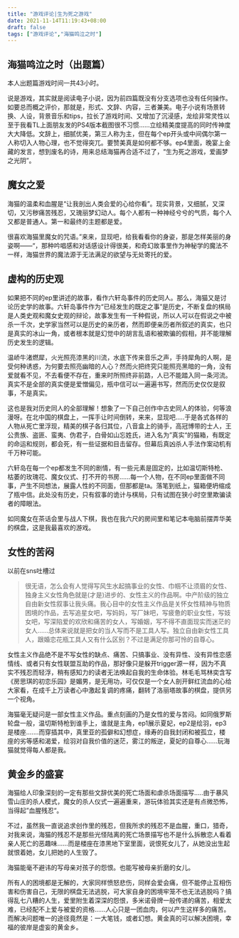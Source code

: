 ```yaml
---
title: "游戏评论|生为死之游戏"
date: 2021-11-14T11:19:43+08:00
draft: false
tags: ["游戏评论","海猫鸣泣之时"]
---
```




## 海猫鸣泣之时（出题篇）

本人出题篇游戏时间一共43小时。

说是游戏，其实就是阅读电子小说，因为前四篇既没有分支选项也没有任何操作。如要总而概之评价，那就是，形式、文辞、内容，三者兼美。电子小说有场景转换、人设，背景音乐和tips，拉长了游戏时间、又增加了沉浸感，龙绘非常灵性以至于我看TL上面朋友发的PS4版本截图很不习惯......立绘精美度提高的同时传神度大大降低。文辞上，细腻优美，第三人称为主，但在每个ep开头或中间偶尔第一人称切入人物心理，也不觉得突兀。要赞美真是如何都不够。ep4里面，晚宴上金藏的发言，想到废名的诗，用来总结海猫再合适不过了，“生为死之游戏，爱画梦之光阴”。

## 魔女之爱

海猫的温柔和血腥是“让我剖出人类会爱的心给你看”。现实背景，又细腻，又深切，又污秽痛苦残忍，又瑰丽梦幻动人。每个人都有一种神经兮兮的气质，每个人又都是普通人。第一和最终的主题都是爱。

很喜欢海猫里魔女的咒语。”来来，显现吧，给我看看你的身姿，那是怎样美丽的身姿啊——“，那种吟唱感和对话感设计得很美，和奇幻故事里作为神秘学的魔法不一样，海猫世界的魔法源于无法满足的欲望与无处寄托的爱。

## 虚构的历史观

如果把不同的ep里讲述的故事，看作六轩岛事件的历史同人。那么，海猫又是讨论历史学的故事。六轩岛事件作为“已经发生的既定之事”是历史，不断复盘的棋局是人类史观和魔女史观的辩论，故事发生有一千种假说，所以人可以在假说之中被杀一千次，史学家当然可以是历史的亲历者，然而即便亲历者所叙述的真实，也只是真实的冰山一角，或者根本就是幻觉中的胡言乱语和被欺骗的假相，并不能理解历史发生的逻辑。

温峤牛渚燃犀，火光照亮漆黑的川流，水底下传来音乐之声，手持犀角的人啊，是受何种诱惑，为何要去照亮幽暗的人心？然而火把终究只能照亮黑暗的一角，没有爱就看不见，不去看便不存在，重来时所照终非前路，人已不能踏入同一条河流。真实不是全部的真实便是爱憎偏见，瓶中信可以一遍遍书写，然而历史仅仅是叙事，不是真实。

这也是我对历史同人的全部理解！想象了一下自己创作中古史同人的体验，何等浪漫呀。在北中国的棋盘上，一挥手让时间倒转，来来，显现吧.....于是各式各样的人物从死亡里浮现，精美的棋子各归其位，八音盒上的骑手，高冠博带的士人，王公贵族、盗匪、蛮夷、伪君子，白骨如山忘姓氏，进入名为”真实“的猫箱，有既定的命运和规则，都会死，有一些证据和目击留存。但幕后真凶杀人手法作案动机有千万种可能。

六轩岛在每一个ep都发生不同的剧情，有一些元素是固定的，比如温切斯特枪、枯萎的玫瑰花、魔女仪式、打不开的书房……每一个人物，在不同ep里面做不同事，产生不同想法，展露人性的不同面，但那都是ta。落笔到纸上，猫箱便坍缩成了瓶中信。此处没有历史，只有叙事的诡计与棋局，只有试图在狭小时空里欺骗读者的障眼法。

如同魔女在茶话会里与战人下棋，我也在我六尺的房间里和笔记本电脑前摆弄华美的棋盘，这是我最喜欢的游戏。

## 女性的苦闷

以前在sns吐槽过

> 很无语，怎么会有人觉得写风生水起搞事业的女性、巾帼不让须眉的女性、独身主义女性角色就是(才是)进步的、女性主义的作品啊。中产阶级的独立自由新女性叙事让我头痛。我心目中的女性主义作品是关怀女性精神与物质困境的作品，去写追星女吧，写妈妈，写厂妹吧，写疲惫的职业女性，写妓女吧，写深陷爱的欢欣和痛苦的女人，写婚姻，写不得不直面现实而迷茫的女人……总体来说就是把女的当人写而不是工具人写。独立自由新女性工具人，跟婚恋花瓶工具人又有什么区别？不过是满足你那可怜的自尊心。

女性主义作品绝不是不写女性的缺点、痛苦、只搞事业、没有异性、没有异性恋感情线、或者只有女性联盟互助的作品，那好像只是躲开trigger源一样，因为不真实不残忍而轻浮，稍有感知力的读者无法唤起自我的生命体验。林毛毛骂林奕含写《房思琪的初恋乐园》是媚男，是无用功，可仅仅是一个女人剖开鲜红流血的心给大家看，在成千上万读者心中激起复调的疼痛，翻转了洛丽塔故事的棋盘，提供另一个视角。

海猫毫无疑问是一部女性主义作品。重点刻画的乃是女性的爱与苦闷。如同俄罗斯轮盘一般，温切斯特枪到谁手上，谁就是主角，ep1展示夏妃，ep2是绘羽，ep3是楼座.......而穿插其中，真里亚的孤僻和幻想症，缘寿的自我封闭和被孤立，楼座的劣等感和渴爱，绘羽对自我价值的迷茫，雾江的叛逆，夏妃的自尊心......玩海猫就觉得每人都是我。

## 黄金乡的盛宴

海猫给人印象深刻的一定有那些文辞优美的死亡场面和虐杀场面描写.....由于暴风雪山庄的杀人模式，魔女的杀人仪式一遍遍重来，游玩体验其实还是有点微恐怖，当得起”血腥残忍“。

不过，虽然我一直说追求创作里的残忍，但我所求的残忍不是血腥，重口，猎奇，对我来说，海猫的残忍不是那些光怪陆离的死亡场景描写也不是什么拆散恋人看着亲人死亡的恶趣味……而是楼座在漆黑地下室里面，说恨死女儿了，从她没出生起就恨着她，女儿把她的人生毁了。

海猫能毫不避讳的写母亲对孩子的怨恨。也能写被母亲折磨的女儿。

所有人的困境都是无解的，大家同样愤怒悲伤，同样会爱会痛，但不能停止互相伤害和伤害自己，无限的棋盘无法逃脱，可大家自身的困境牢笼不也无法逃脱吗？搞得乱七八糟的人生，爱里附生着深深的怨恨，多米诺骨牌一般传递的痛苦，相爱太难，已经配不上爱与被爱的资格……人心只是一团血肉，何以产生这样多的痛苦。而解决问题唯一的途径竟然是：一大笔钱，或者幻想。黄金真的可以解决困境，幸福的彼岸是虚妄的黄金乡。






